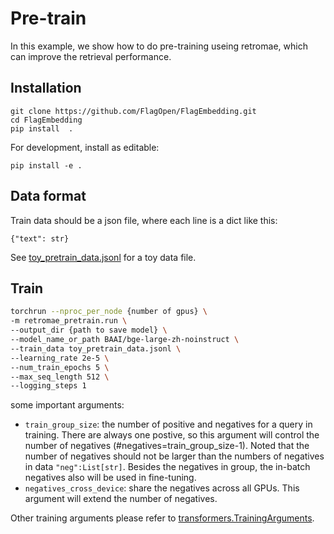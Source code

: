 # Pre-train
In this example, we show how to do pre-training useing retromae, 
which can improve the retrieval performance. 

## Installation
```
git clone https://github.com/FlagOpen/FlagEmbedding.git
cd FlagEmbedding
pip install  .
```
For development, install as editable:
```
pip install -e .
```


## Data format
Train data should be a json file, where each line is a dict like this:
```
{"text": str}
```
See [toy_pretrain_data.jsonl]() for a toy data file.

## Train

```bash
torchrun --nproc_per_node {number of gpus} \
-m retromae_pretrain.run \
--output_dir {path to save model} \
--model_name_or_path BAAI/bge-large-zh-noinstruct \
--train_data toy_pretrain_data.jsonl \
--learning_rate 2e-5 \
--num_train_epochs 5 \
--max_seq_length 512 \
--logging_steps 1
```

some important arguments:
- `train_group_size`: the number of positive and negatives for a query in training.
There are always one postive, so this argument will control the number of negatives (#negatives=train_group_size-1).
Noted that the number of negatives should not be larger than the numbers of negatives in data `"neg":List[str]`.
Besides the negatives in group, the in-batch negatives also will be used in fine-tuning.
- `negatives_cross_device`: share the negatives across all GPUs. This argument will extend the number of negatives.


Other training arguments please refer to [transformers.TrainingArguments](https://huggingface.co/docs/transformers/main_classes/trainer#transformers.TrainingArguments). 


